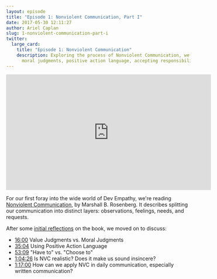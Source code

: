 ```yaml
---
layout: episode
title: "Episode 1: Nonviolent Communication, Part I"
date: 2017-05-30 12:11:27
author: Ariel Caplan
slug: 1-nonviolent-communication-part-i
twitter:
  large_card:
    title: "Episode 1: Nonviolent Communication"
    description: Exploring the process of Nonviolent Communication, we discussed
      moral judgments, positive action language, accepting responsibility, and more...
---
```


<iframe width="560" height="315" src="https://www.youtube.com/embed/xN_m_ZzVLB0" frameborder="0" allowfullscreen></iframe>

For our first foray into the wide world of Dev Empathy, we're reading
[Nonviolent Communication][Nonviolent Communication], by Marshall B. Rosenberg.
It describes splitting our communication into distinct layers: observations,
feelings, needs, and requests.

After some [initial reflections][initial reflections] on the book, we moved on
to discuss:

* [16:00][value judgments] Value Judgments vs. Moral Judgments
* [35:04][positive action language] Using Positive Action Language
* [53:09][accepting responsibility] "Have to" vs. "Choose to"
* [1:04:26][realistic] Is NVC realistic? Does it make us sound insincere?
* [1:17:00][applications] How can we apply NVC in daily communication, especially written communication?

[Nonviolent Communication]: https://www.amazon.com/Nonviolent-Communication-Language-Life-Changing-Relationships/dp/189200528X/
[initial reflections]: https://youtu.be/xN_m_ZzVLB0?t=1m34s
[value judgments]: https://youtu.be/xN_m_ZzVLB0?t=16m
[positive action language]: https://youtu.be/xN_m_ZzVLB0?t=35m4s
[accepting responsibility]: https://youtu.be/xN_m_ZzVLB0?t=53m9s
[realistic]: https://youtu.be/xN_m_ZzVLB0?t=1h4m26s
[applications]: https://youtu.be/xN_m_ZzVLB0?t=1h17m
